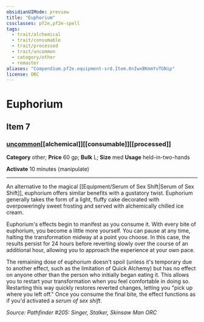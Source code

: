 ```yaml
---
obsidianUIMode: preview
title: "Euphorium"
cssclasses: pf2e,pf2e-spell
tags:
  - trait/alchemical
  - trait/consumable
  - trait/processed
  - trait/uncommon
  - category/other
  - remaster
aliases: "Compendium.pf2e.equipment-srd.Item.6nIwxBKmmYvTGNip"
license: ORC
---
```

# Euphorium
## Item 7
### [uncommon](uncommon.md "Uncommon Rarity Trait")[[alchemical]][[consumable]][[processed]]

**Category** other; 
**Price** 60 gp; 
**Bulk** L; **Size** med
**Usage** held-in-two-hands

**Activate** 10 minutes (manipulate)

* * *

An alternative to the magical [[Equipment/Serum of Sex Shift|Serum of Sex Shift]], euphorium offers similar benefits with a gustatory twist. Euphorium generally takes the form of a light, fluffy cake decorated with overpoweringly sweet frosting and served with alchemically chilled ice cream.

Euphorium's effects begin to manifest as you consume it. With every bite of euphorium, you become a little more yourself. You can pause at any time, halting the transformation midway at a point you choose. In this case, the results persist for 24 hours before reverting slowly over the course of an additional hour, allowing you to approach the experience at your own pace.

The remaining dose of euphorium doesn't spoil (unless it's temporary due to another effect, such as the limitation of Quick Alchemy) but has no effect on anyone other than the person who initially began eating it. This allows you to restart your transformation when you feel comfortable in doing so. Restarting this way quickly restores reverted changes, letting you "pick up where you left off." Once you consume the final bite, the effect functions as if you'd activated a _serum of sex shift_.

*Source: Pathfinder #205: Singer, Stalker, Skinsaw Man*
*ORC*